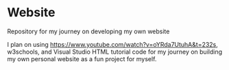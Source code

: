 # Website
Repository for my journey on developing my own website

I plan on using https://www.youtube.com/watch?v=oYRda7UtuhA&t=232s, w3schools, and Visual Studio HTML tutorial code for my journey on building my own personal website as a fun project for myself.
